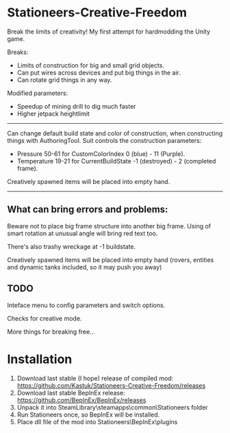 # Stationeers-Creative-Freedom
Break the limits of creativity!
My first attempt for hardmodding the Unity game.

Breaks:
* Limits of construction for big and small grid objects.
* Can put wires across devices and put big things in the air.
* Can rotate grid things in any way.

Modified parameters:
* Speedup of mining drill to dig much faster
* Higher jetpack heightlimit

---
Can change default build state and color of construction, when constructing things with AuthoringTool.
Suit controls the construction parameters:
* Pressure 50-61 for CustomColorIndex 0 (blue) - 11 (Purple).
* Temperature 19-21 for CurrentBuildState -1 (destroyed) - 2 (completed frame).

Creatively spawned items will be placed into empty hand.

---

What can bring errors and problems: 
---
Beware not to place big frame structure into another big frame. 
Using of smart rotation at unusual angle will bring red text too.

There's also trashy wreckage at -1 buildstate.

Creatively spawned items will be placed into empty hand (rovers, entities and dynamic tanks included, so it may push you away)

TODO
---
Inteface menu to config parameters and switch options.

Checks for creative mode.

More things for breaking free...

Installation
=============
1. Download last stable (I hope) release of compiled mod:
https://github.com/Kastuk/Stationeers-Creative-Freedom/releases
2. Download last stable BepInEx release:
https://github.com/BepInEx/BepInEx/releases
3. Unpack it into SteamLibrary\steamapps\common\Stationeers folder
4. Run Stationeers once, so BepInEx will be installed.
5. Place dll file of the mod into Stationeers\BepInEx\plugins
